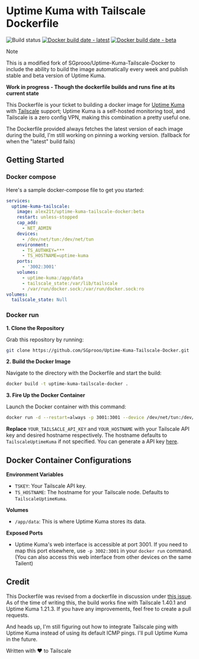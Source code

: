 # Uptime Kuma with Tailscale Dockerfile

![Build status](https://img.shields.io/github/actions/workflow/status/alexT59/Uptime-Kuma-Tailscale-Docker/docker-publish.yaml)
[![Docker build date - latest](https://img.shields.io/badge/dynamic/json?color=blue&label=Docker%20build%20-%20latest&url=https%3A%2F%2Fhub.docker.com%2Fv2%2Frepositories%2Falex21t%2Fuptime-kuma-tailscale%2Ftags%2Flatest&query=%24.last_updated)](https://hub.docker.com/r/alex21t/uptime-kuma-tailscale)
[![Docker build date - beta](https://img.shields.io/badge/dynamic/json?color=blue&label=Docker%20build%20-%20beta&url=https%3A%2F%2Fhub.docker.com%2Fv2%2Frepositories%2Falex21t%2Fuptime-kuma-tailscale%2Ftags%2Fbeta&query=%24.last_updated)](https://hub.docker.com/r/alex21t/uptime-kuma-tailscale)

> [!NOTE]
> This is a modified fork of SGprooo/Uptime-Kuma-Tailscale-Docker to include the ability to build the image automatically every week and publish stable and beta version of Uptime Kuma.

**Work in progress - Though the dockerfile builds and runs fine at its current state**

This Dockerfile is your ticket to building a docker image for [Uptime Kuma](https://github.com/louislam/uptime-kuma) with [Tailscale](https://tailscale.com) support; Uptime Kuma is a self-hosted monitoring tool, and Tailscale is a zero config VPN, making this combination a pretty useful one.

The Dockerfile provided always fetches the latest version of each image during the build, I'm still working on pinning a working version. (fallback for when the "latest" build fails)

## Getting Started

### Docker compose

Here's a sample docker-compose file to get you started:

```yaml
services:
  uptime-kuma-tailscale:
    image: alex21t/uptime-kuma-tailscale-docker:beta
    restart: unless-stopped
    cap_add:
      - NET_ADMIN
    devices:
      - /dev/net/tun:/dev/net/tun
    environment:
      - TS_AUTHKEY=***
      - TS_HOSTNAME=uptime-kuma
    ports:
      - '3002:3001'
    volumes:
      - uptime-kuma:/app/data
      - tailscale_state:/var/lib/tailscale
      - /var/run/docker.sock:/var/run/docker.sock:ro
volumes:
  tailscale_state: Null
```

### Docker run

**1. Clone the Repository**

Grab this repository by running:

```bash
git clone https://github.com/SGprooo/Uptime-Kuma-Tailscale-Docker.git
```

**2. Build the Docker Image**

Navigate to the directory with the Dockerfile and start the build:

```bash
docker build -t uptime-kuma-tailscale-docker .
```

**3. Fire Up the Docker Container**

Launch the Docker container with this command:

```bash
docker run -d --restart=always -p 3001:3001 --device /dev/net/tun:/dev/net/tun --cap-add=NET_ADMIN -v uptime-kuma:/app/data --name uptime-kuma -e TS_AUTHKEY=YOUR_TAILSACLE_API_KEY -e TS_HOSTNAME=YOUR_HOSTNAME uptime-kuma-tailscale
```
**Replace** `YOUR_TAILSACLE_API_KEY` and `YOUR_HOSTNAME` with your Tailscale API key and desired hostname respectively. The hostname defaults to `TailscaleUptimeKuma` if not specified. You can generate a API key [here](https://login.tailscale.com/admin/settings/keys).

## Docker Container Configurations

**Environment Variables**
- `TSKEY`: Your Tailscale API key.
- `TS_HOSTNAME`: The hostname for your Tailscale node. Defaults to `TailscaleUptimeKuma`.

**Volumes**
- `/app/data`: This is where Uptime Kuma stores its data.

**Exposed Ports**
- Uptime Kuma's web interface is accessible at port 3001. If you need to map this port elsewhere, use `-p 3002:3001` in your `docker run` command. (You can also access this web interface from other devices on the same Tailent)

## Credit

This Dockerfile was revised from a dockerfile in discussion under [this issue](https://github.com/louislam/uptime-kuma/issues/1981). As of the time of writing this, the build works fine with Tailscale 1.40.1 and Uptime Kuma 1.21.3. If you have any improvements, feel free to create a pull requests.

And heads up, I'm still figuring out how to integrate Tailscale ping with Uptime Kuma instead of using its default ICMP pings. I'll pull Uptime Kuma in the future.

Written with ❤️ to Tailscale
